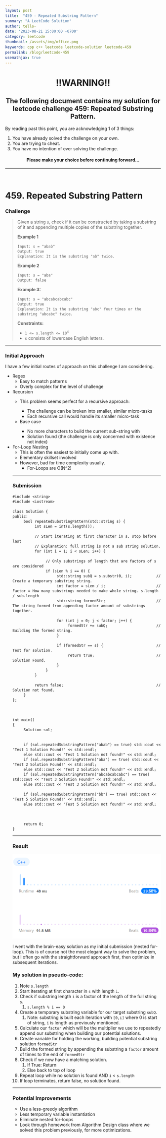```yaml
---
layout: post
title:  "459 - Repeated Substring Pattern"
summary: "A LeetCode Solution"
author: tello-
date: '2023-08-21 15:00:00 -0700'
category: leetcode
thumbnail: /assets/img/office.png
keywords: cpp c++ leetcode leetcode-solution leetcode-459
permalink: /blog/leetcode-459
usemathjax: true
---
```


<h1><center> !!WARNING!!</center> </h1>

<center>
<h2> The following document contains my solution for leetcode challenge 459: Repeated Substring Pattern.</h2></center>

<p>By reading past this point, you are acknowledging 1 of 3 things:

1) You have already solved the challenge on your own.
2) You are trying to cheat.
3) You have no intention of ever solving the challenge.</p>

<h4><center>Please make your choice before continuing forward...</center></h4>


---

<br/>

<h1>459. Repeated Substring Pattern</h1>



<h3>Challenge</h3>

<blockquote>
<p>Given a string <code>s</code>, check if it can be constructed by taking a substring of it and appending multiple copies of the substring together.</p>

<p><strong>Example 1</strong></p>

<pre><code>Input: s = "abab"
Output: true
Explanation: It is the substring "ab" twice.
</code></pre>

<p><strong>Example 2</strong></p>

<pre><code>Input: s = "aba"
Output: false
</code></pre>

<p><strong>Example 3:</strong></p>

<pre><code>Input: s = "abcabcabcabc"
Output: true
Explanation: It is the substring "abc" four times or the substring "abcabc" twice.
</code></pre>

<p><strong>Constraints:</strong></p>

<ul>
<li><code>1 &lt;= s.length &lt;= 10<sup>4</sup></code></li>
<li><code>s</code> consists of lowercase English letters.</li>
</ul>
</blockquote>

---

<h3>Initial Approach</h3>

<p>I have a few initial routes of approach on this challenge I am considering.</p>
<ul>
<li>Regex
	<ul>
	<li>Easy to match patterns</li>
	<li>Overly complex for the level of challenge</li>
	</ul>
</li>
<li>Recursion</li>
	<ul>
	<li>This problem seems perfect for a recursive approach:</li>
		<ul>
		<li>The challenge can be broken into smaller, similar micro-tasks</li>
		<li>Each recursive call would handle its smaller micro-task</li>
		</ul>
		<li>Base case</li>
			<ul>
			<li>No more characters to build the current sub-string with</li>
			<li>Solution found (the challenge is only concerned with existence not index)</li>
			</ul>
	</ul>
<li>For-Loop Nesting
	<ul>
	<li>This is often the easiest to initially come up with.</li>
	<li>Elementary skillset involved</li>
	<li>However, bad for time complexity usually.
		<ul>
		<li>For-Loops are O(N^2)</li>
		</ul>
	</li>
</ul>

---

<h3>Submission</h3>

<pre><code>#include &lt;string&gt;
#include &lt;iostream&gt;

class Solution {
public:
     bool repeatedSubstringPattern(std::string s) {
          int sLen = int(s.length());

          // Start iterating at first character in s, stop before last
          // Explanation: full string is not a sub string solution.
          for (int i = 1; i &lt; sLen; i++) {
               
               // Only substrings of length that are factors of s are considered
               if (sLen % i == 0) {
                    std::string subQ = s.substr(0, i);           // Create a temporary substring string.
                    int factor = sLen / i;                       // Factor = How many substrings needed to make whole string. s.length / sub.length
                    std::string formedStr;                       // The string formed from appending factor amount of substrings together.

                    for (int j = 0; j &lt; factor; j++) {
                         formedStr += subQ;                      // Building the formed string.
                    }

                    if (formedStr == s) {                        // Test for solution.
                         return true;                            // Solution Found.
                    }
               }
          }

          return false;                                          // Solution not found.
     }
};



int main()
{
     Solution sol;
     

     if (sol.repeatedSubstringPattern("abab") == true) std::cout &lt;&lt; "Test 1 Solution Found!" &lt;&lt; std::endl;
     else std::cout &lt;&lt; "Test 1 Solution not found!" &lt;&lt; std::endl;
     if (sol.repeatedSubstringPattern("aba") == true) std::cout &lt;&lt; "Test 2 Solution Found!" &lt;&lt; std::endl;
     else std::cout &lt;&lt; "Test 2 Solution not found!" &lt;&lt; std::endl;
     if (sol.repeatedSubstringPattern("abcabcabcabc") == true) std::cout &lt;&lt; "Test 3 Solution Found!" &lt;&lt; std::endl;
     else std::cout &lt;&lt; "Test 3 Solution not found!" &lt;&lt; std::endl;

     if (sol.repeatedSubstringPattern("bb") == true) std::cout &lt;&lt; "Test 5 Solution Found!" &lt;&lt; std::endl;
     else std::cout &lt;&lt; "Test 5 Solution not found!" &lt;&lt; std::endl;

     

     return 0;
}
</code></pre>


---

<h3>Result</h3>

<img src="../assets/img/posts/leetcode/repeatedsubstringmatching_leetcode_459_stats.png" alt="Stats">

<p>I went with the brain-easy solution as my initial submission (nested for-loop). This is of course not the most elegant way to solve the problem, but I often go with the straightforward approach first, then optimize in subsequent iterations.</p>

<h3>My solution in pseudo-code:</h3>

<ol>
<li>Note <code>s.length</code></li>
<li>Start iterating at first character in <code>s</code> with length <code>i</code>.</li>
<li>Check if substring length <code>i</code> is a factor of the length of the full string <code>s</code>.
	<ol>
	<li><code>s.length % i == 0</code></li>
	</ol>
</li>
<li>Create a temporary substring variable for our target substring <code>subQ</code>.
	<ol>
	<li>Note: substring is built each iteration with <code>[0,i]</code> where 0 is start of string, <code>i</code> is length as previously mentioned.</li>
	</ol>
</li>
<li>Calculate our <code>factor</code> which will be the multiplier we use to repeatedly append our substring when building our potential solutions.</li>
<li>Create variable for holding the working, building potential substring solution <code>formedStr</code></li>
<li>Build the formed string by appending the substring a <code>factor</code> amount of times to the end of <code>formedStr</code></li>
<li>Check if we now have a matching solution.
	<ol>
	<li>If True: Return</li>
	<li>Else back to top of loop</li>
	</ol>
</li>
<li>Repeat loop while no solution is found AND <code>i</code> &lt; <code>s.length</code></li>
<li>If loop terminates, return false, no solution found.</li>
</ol>


---

<h3>Potential Improvements</h3>

<ul>
<li>Use a less-greedy algorithm</li>
<li>Less temporary variable instantiation</li>
<li>Eliminate nested for-loops</li>
<li>Look through homework from Algorithm Design class where we solved this problem previously, for more optimizations.</li>
</ul>
